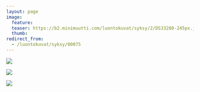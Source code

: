 ```yaml
---
layout: page
image:
  feature:
  teaser: https://b2.minimuutti.com/luontokuvat/syksy/2/DS33280-245px.jpg
  thumb:
redirect_from:
  - /luontokuvat/syksy/00075
---
```


![](https://b2.minimuutti.com/luontokuvat/syksy/2/DS33280-800px.jpg)

![](https://b2.minimuutti.com/luontokuvat/syksy/2/DS32437-800px.jpg)

![](https://b2.minimuutti.com/luontokuvat/syksy/2/DS32438-800px.jpg)
